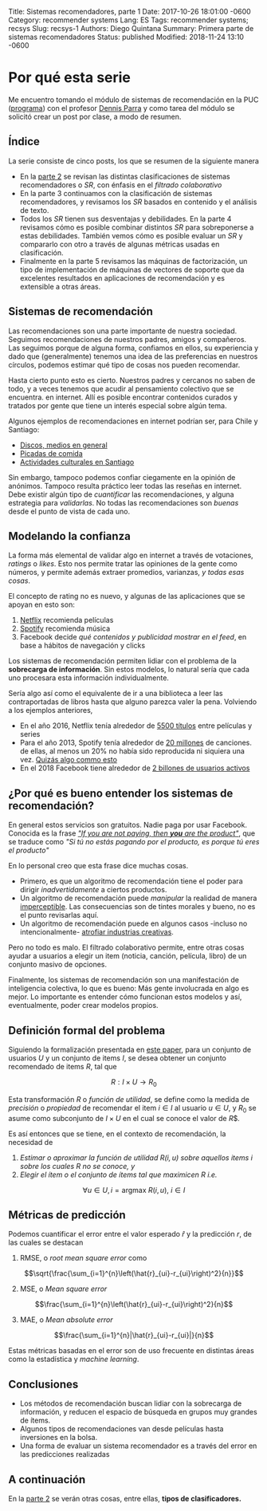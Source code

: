 Title: Sistemas recomendadores, parte 1
Date: 2017-10-26 18:01:00 -0600
Category: recommender systems
Lang: ES
Tags: recommender systems; recsys
Slug: recsys-1
Authors: Diego Quintana
Summary: Primera parte de sistemas recomendadores
Status: published
Modified: 2018-11-24 13:10 -0600

# Por qué esta serie

Me encuentro tomando el módulo de sistemas de recomendación en la PUC
([programa](https://educacionprofesional.ing.uc.cl/?diplomado=diplomado-big-data))
con el profesor [Dennis Parra](http://dparra.sitios.ing.uc.cl/) y como tarea del
 módulo se solicitó crear un post por clase, a modo de resumen.

## Índice

La serie consiste de cinco posts, los que se resumen de la siguiente manera

- En la [parte 2]({filename}/blog/sysrec-2.md) se revisan las distintas
  clasificaciones de sistemas recomendadores o _SR_, con énfasis en el _filtrado colaborativo_
- En la parte 3 continuamos con la clasificación
  de sistemas recomendadores, y revisamos los _SR_ basados en contenido y el análisis de texto.
- Todos los _SR_ tienen sus desventajas y debilidades. En la parte 4
  revisamos cómo es posible combinar distintos _SR_ para sobreponerse a estas
  debilidades. También vemos cómo es posible evaluar un _SR_ y compararlo con
  otro a través de algunas métricas usadas en clasificación.
- Finalmente en la parte 5 revisamos las máquinas
  de factorización, un tipo de implementación de máquinas de vectores de
  soporte que da excelentes resultados en aplicaciones de recomendación y es extensible a otras áreas.

## Sistemas de recomendación

Las recomendaciones son una parte importante de nuestra sociedad.
Seguimos recomendaciones de nuestros padres, amigos y compañeros. Las
seguimos porque de alguna forma, confiamos en ellos, su experiencia y
dado que (generalmente) tenemos una idea de las preferencias en nuestros
círculos, podemos estimar qué tipo de cosas nos pueden recomendar.

Hasta cierto punto esto es cierto. Nuestros padres y cercanos no saben
de todo, y a veces tenemos que acudir al pensamiento colectivo que se encuentra.
en internet. Allí es posible encontrar contenidos curados y tratados por
gente que tiene un interés especial sobre algún tema.

Algunos ejemplos de recomendaciones en internet podrían ser, para Chile y Santiago:

- [Discos, medios en general](http://www.paniko.cl/)
- [Picadas de comida](https://elpicadista.cl/)
- [Actividades culturales en Santiago](http://estoy.cl/)

Sin embargo, tampoco podemos confiar ciegamente en la opinión de anónimos. Tampoco
resulta práctico leer todas las reseñas en internet. Debe existir algún tipo de
_cuantificar_ las recomendaciones, y alguna estrategia para _validarlas_. 
No todas las recomendaciones son _buenas_ desde el punto de vista de cada uno.

## Modelando la confianza

La forma más elemental de validar algo en internet a través de votaciones, _ratings_
o _likes_. Esto nos permite tratar las opiniones de la gente como números, y permite
además extraer promedios, varianzas, _y todas esas cosas_.

El concepto de rating no es nuevo, y algunas de las aplicaciones que se apoyan en esto
son:

1.  [Netflix](http://netflix.com/) recomienda películas
2.  [Spotify](https://mubi.com/) recomienda música
3.  Facebook decide _qué contenidos y publicidad mostrar en el feed_,
     en base a hábitos de navegación y clicks


Los sistemas de recomendación permiten lidiar con el problema de la **sobrecarga de información**.
Sin estos modelos, lo natural sería que cada uno procesara esta información individualmente.

Sería algo así como el equivalente de ir a una biblioteca a leer las
contraportadas de libros hasta que alguno parezca valer la pena. Volviendo a los ejemplos
anteriores,

- En el año 2016, Netflix tenía alrededor de [5500 títulos](http://time.com/4272360/the-number-of-movies-on-netflix-is-dropping-fast/)
  entre películas y series
- Para el año 2013, Spotify tenía alrededor de [20 millones](https://www.digitalmusicnews.com/2013/10/11/songsonspotify/) de canciones.
 de ellas, al menos un 20% no había sido reproducida ni siquiera una vez. [Quizás algo commo esto](https://open.spotify.com/album/0ke5cFySqu1XkaVM4RWUZk)
- En el 2018 Facebook tiene alrededor de [2 billones de usuarios activos](https://www.statista.com/statistics/264810/number-of-monthly-active-facebook-users-worldwide/)


## ¿Por qué es bueno entender los sistemas de recomendación?

En general estos servicios son gratuitos. Nadie paga por usar Facebook.
Conocida es la frase [_"If you are not paying, then **you** are the product"_](https://www.reddit.com/r/explainlikeimfive/comments/2m3f05/eli5_if_something_is_free_you_are_the_product/),
que se traduce como _"Si tú no estás pagando por el producto, es porque tú eres el producto"_

En lo personal creo que esta frase dice muchas cosas.

- Primero, es que un algoritmo de recomendación tiene el poder para dirigir _inadvertidamente_ a ciertos productos.
- Un algoritmo de recomendación puede _manipular_ la realidad de manera [imperceptible](https://www.theguardian.com/technology/2014/jun/29/facebook-users-emotions-news-feeds). Las consecuencias son de tintes morales y bueno, no es el punto revisarlas aquí.
- Un algoritmo de recomendación puede en algunos casos -incluso no intencionalmente- [atrofiar industrias creativas](https://www.dw.com/en/spotify-how-a-swedish-startup-transformed-the-music-industry/a-43230609).

Pero no todo es malo. El filtrado colaborativo permite, entre otras cosas ayudar
 a usuarios a elegir un item (noticia, canción, película, libro) de un conjunto
 masivo de opciones.

Finalmente, los sistemas de recomendación son una manifestación de
inteligencia colectiva, lo que es bueno: Más gente involucrada en algo es mejor. 
Lo importante es entender cómo funcionan estos modelos y así, eventualmente, poder crear modelos propios.

## Definición formal del problema

Siguiendo la formalización presentada en [este paper](http://citeseerx.ist.psu.edu/viewdoc/download?doi=10.1.1.423.5258&rep=rep1&type=pdf),
para un conjunto de usuarios $U$ y un conjunto de items $I$, se desea obtener un
 conjunto recomendado de items $R$, tal que

$$R: I \times U \rightarrow R_0$$

Esta transformación $R$ o _función de utilidad_, se define como la medida de
_precisión_ o _propiedad_ de recomendar el item $i \in I$ al usuario $u \in U$,
 y $R_0$ se asume como subconjunto de $I \times U$ en el cual se conoce el valor de $R$$.

Es así entonces que se tiene, en el contexto de recomendación, la necesidad de

1.  _Estimar o aproximar la función de utilidad $R(i,u)$ sobre aquellos items
     $i$ sobre los cuales $R$ no se conoce, y_
2.  _Elegir el ítem o el conjunto de ítems tal que maximicen $R$ i.e._

$$\forall u \in U, i = \mbox{argmax } R(i,u) \mbox{, }  i \in I$$

## Métricas de predicción

Podemos cuantificar el error entre el valor esperado $\hat{r}$ y la predicción $r$, de las cuales se destacan

1.  RMSE, o _root mean square error_ como

$$\sqrt{\frac{\sum_{i=1}^{n}\left(\hat{r}_{ui}-r_{ui}\right)^2}{n}}$$

2.  MSE, o _Mean square error_

$$\frac{\sum_{i=1}^{n}\left(\hat{r}_{ui}-r_{ui}\right)^2}{n}$$

3.  MAE, o _Mean absolute error_

$$\frac{\sum_{i=1}^{n}|\hat{r}_{ui}-r_{ui}|}{n}$$

Estas métricas basadas en el error son de uso frecuente en distintas áreas como
 la estadística y _machine learning_.

## Conclusiones

- Los métodos de recomendación buscan lidiar con la sobrecarga de información,
y reducen el espacio de búsqueda en grupos muy grandes de ítems.
- Algunos tipos de recomendaciones van desde películas hasta inversiones en la bolsa.
- Una forma de evaluar un sistema recomendador es a través del error en las
  predicciones realizadas

## A continuación

En la [parte 2]({filename}/blog/sysrec-2.md) se verán otras cosas, entre ellas, **tipos de clasificadores.**
